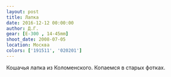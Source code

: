 ```yaml
---
layout: post
title: Лапка
date: 2016-12-12 00:00:00
author: Д.Г.
gear: [E-300 , 14-45mm]
shoot_date: 2008-07-05
location: Москва
colors: ['191511', '020201']
---
```


Кошачья лапка из Коломенского. Копаемся в старых фотках.
